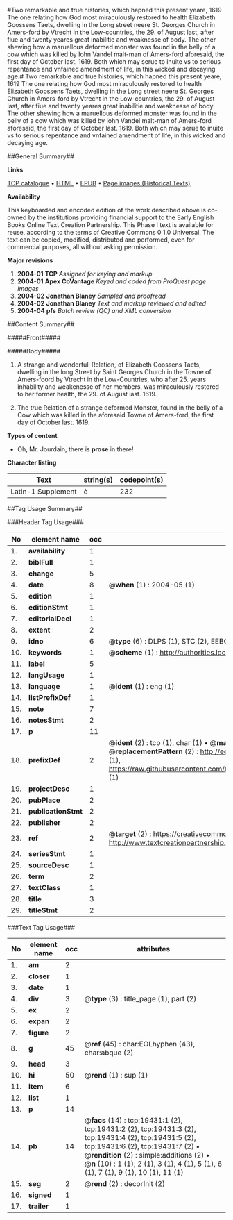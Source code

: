 #Two remarkable and true histories, which hapned this present yeare, 1619 The one relating how God most miraculously restored to health Elizabeth Goossens Taets, dwelling in the Long street neere St. Georges Church in Amers-ford by Vtrecht in the Low-countries, the 29. of August last, after fiue and twenty yeares great inabilitie and weaknesse of body. The other shewing how a maruellous deformed monster was found in the belly of a cow which was killed by Iohn Vandel malt-man of Amers-ford aforesaid, the first day of October last. 1619. Both which may serue to inuite vs to serious repentance and vnfained amendment of life, in this wicked and decaying age.#
Two remarkable and true histories, which hapned this present yeare, 1619 The one relating how God most miraculously restored to health Elizabeth Goossens Taets, dwelling in the Long street neere St. Georges Church in Amers-ford by Vtrecht in the Low-countries, the 29. of August last, after fiue and twenty yeares great inabilitie and weaknesse of body. The other shewing how a maruellous deformed monster was found in the belly of a cow which was killed by Iohn Vandel malt-man of Amers-ford aforesaid, the first day of October last. 1619. Both which may serue to inuite vs to serious repentance and vnfained amendment of life, in this wicked and decaying age.

##General Summary##

**Links**

[TCP catalogue](http://www.ota.ox.ac.uk/tcp/)  • 
[HTML](http://tei.it.ox.ac.uk/tcp/Texts-HTML/free/A03/A03403.html)  • 
[EPUB](http://tei.it.ox.ac.uk/tcp/Texts-EPUB/free/A03/A03403.epub) • 
[Page images (Historical Texts)](https://data.historicaltexts.jisc.ac.uk/view?pubId=eebo-99854025e&pageId=eebo-99854025e-19431-1)

**Availability**

This keyboarded and encoded edition of the
	       work described above is co-owned by the institutions
	       providing financial support to the Early English Books
	       Online Text Creation Partnership. This Phase I text is
	       available for reuse, according to the terms of Creative
	       Commons 0 1.0 Universal. The text can be copied,
	       modified, distributed and performed, even for
	       commercial purposes, all without asking permission.

**Major revisions**

1. __2004-01__ __TCP__ *Assigned for keying and markup*
1. __2004-01__ __Apex CoVantage__ *Keyed and coded from ProQuest page images*
1. __2004-02__ __Jonathan Blaney__ *Sampled and proofread*
1. __2004-02__ __Jonathan Blaney__ *Text and markup reviewed and edited*
1. __2004-04__ __pfs__ *Batch review (QC) and XML conversion*

##Content Summary##

#####Front#####

#####Body#####

1. A strange and wonderfull Relation, of Elizabeth Goossens Taets, dwelling in the long Street by Saint Georges Church in the Towne of Amers-foord by Vtrecht in the Low-Countries, who after 25. years inhability and weakenesse of her members, was miraculously restored to her former health, the 29. of August last. 1619.

1. The true Relation of a strange deformed Monster, found in the belly of a Cow which was killed in the aforesaid Towne of Amers-ford, the first day of October last. 1619.

**Types of content**

  * Oh, Mr. Jourdain, there is **prose** in there!

**Character listing**


|Text|string(s)|codepoint(s)|
|---|---|---|
|Latin-1 Supplement|è|232|

##Tag Usage Summary##

###Header Tag Usage###

|No|element name|occ|attributes|
|---|---|---|---|
|1.|__availability__|1||
|2.|__biblFull__|1||
|3.|__change__|5||
|4.|__date__|8| @__when__ (1) : 2004-05 (1)|
|5.|__edition__|1||
|6.|__editionStmt__|1||
|7.|__editorialDecl__|1||
|8.|__extent__|2||
|9.|__idno__|6| @__type__ (6) : DLPS (1), STC (2), EEBO-CITATION (1), PROQUEST (1), VID (1)|
|10.|__keywords__|1| @__scheme__ (1) : http://authorities.loc.gov/ (1)|
|11.|__label__|5||
|12.|__langUsage__|1||
|13.|__language__|1| @__ident__ (1) : eng (1)|
|14.|__listPrefixDef__|1||
|15.|__note__|7||
|16.|__notesStmt__|2||
|17.|__p__|11||
|18.|__prefixDef__|2| @__ident__ (2) : tcp (1), char (1)  •  @__matchPattern__ (2) : ([0-9\-]+):([0-9IVX]+) (1), (.+) (1)  •  @__replacementPattern__ (2) : http://eebo.chadwyck.com/downloadtiff?vid=$1&page=$2 (1), https://raw.githubusercontent.com/textcreationpartnership/Texts/master/tcpchars.xml#$1 (1)|
|19.|__projectDesc__|1||
|20.|__pubPlace__|2||
|21.|__publicationStmt__|2||
|22.|__publisher__|2||
|23.|__ref__|2| @__target__ (2) : https://creativecommons.org/publicdomain/zero/1.0/ (1), http://www.textcreationpartnership.org/docs/. (1)|
|24.|__seriesStmt__|1||
|25.|__sourceDesc__|1||
|26.|__term__|2||
|27.|__textClass__|1||
|28.|__title__|3||
|29.|__titleStmt__|2||


###Text Tag Usage###

|No|element name|occ|attributes|
|---|---|---|---|
|1.|__am__|2||
|2.|__closer__|1||
|3.|__date__|1||
|4.|__div__|3| @__type__ (3) : title_page (1), part (2)|
|5.|__ex__|2||
|6.|__expan__|2||
|7.|__figure__|2||
|8.|__g__|45| @__ref__ (45) : char:EOLhyphen (43), char:abque (2)|
|9.|__head__|3||
|10.|__hi__|50| @__rend__ (1) : sup (1)|
|11.|__item__|6||
|12.|__list__|1||
|13.|__p__|14||
|14.|__pb__|14| @__facs__ (14) : tcp:19431:1 (2), tcp:19431:2 (2), tcp:19431:3 (2), tcp:19431:4 (2), tcp:19431:5 (2), tcp:19431:6 (2), tcp:19431:7 (2)  •  @__rendition__ (2) : simple:additions (2)  •  @__n__ (10) : 1 (1), 2 (1), 3 (1), 4 (1), 5 (1), 6 (1), 7 (1), 9 (1), 10 (1), 11 (1)|
|15.|__seg__|2| @__rend__ (2) : decorInit (2)|
|16.|__signed__|1||
|17.|__trailer__|1||
